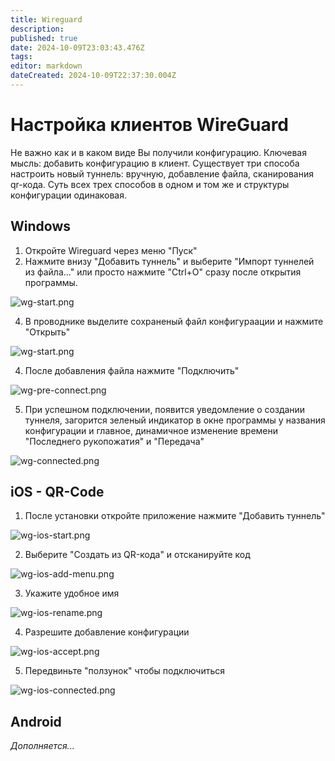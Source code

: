 ```yaml
---
title: Wireguard
description: 
published: true
date: 2024-10-09T23:03:43.476Z
tags: 
editor: markdown
dateCreated: 2024-10-09T22:37:30.004Z
---
```


# Настройка клиентов WireGuard
Не важно как и в каком виде Вы получили конфигурацию. Ключевая мысль: добавить конфигурацию в клиент.
Существует три способа настроить новый туннель: вручную, добавление файла, сканирования qr-кода.
Суть всех трех способов в одном и том же и структуры конфигурации одинаковая.
## Windows
1. Откройте Wireguard через меню "Пуск"
2. Нажмите внизу "Добавить туннель" и выберите "Импорт туннелей из файла..." или просто нажмите "Ctrl+O" сразу после открытия программы.

![wg-start.png](/wireguard/wg-start.png)

4. В проводнике выделите сохраненый файл конфигураации и нажмите "Открыть"

![wg-start.png](/wireguard/explorer.png)

4. После добавления файла нажмите "Подключить"

![wg-pre-connect.png](/wireguard/wg-pre-connect.png)

5. При успешном подключении, появится уведомление о создании туннеля, загорится зеленый индикатор в окне программы у названия конфигурации и главное, динамичное изменение времени "Последнего рукопожатия" и "Передача" 

![wg-connected.png](/wireguard/wg-connected.png)
## iOS - QR-Code

1. После установки откройте приложение нажмите "Добавить туннель"

![wg-ios-start.png](/wireguard/wg-ios-start.png)

2. Выберите "Создать из QR-кода" и отсканируйте код

![wg-ios-add-menu.png](/wireguard/wg-ios-add-menu.png)

3. Укажите удобное имя

![wg-ios-rename.png](/wireguard/wg-ios-rename.png)

4. Разрешите добавление конфигурации

![wg-ios-accept.png](/wireguard/wg-ios-accept.png)

5. Передвиньте "ползунок" чтобы подключиться

![wg-ios-connected.png](/wireguard/wg-ios-connected.png)


## Android

*Дополняется...*

